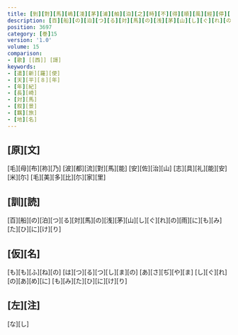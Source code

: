 ```yaml
---
title: [到][對][馬][嶋][淺][茅][浦][舶][泊][之][時][不][得][順][風][經][停][五][箇][日][於][是][瞻][望][物][華][各][陳][慟][心][作][歌][三][首]
description: [百][船][の][泊][つ][る][対][馬][の][浅][茅][山][し][ぐ][れ][の][雨][に][も][み][た][ひ][に][け][り]
position: 3697
category: [巻]15
version: '1.0'
volume: 15
comparison:
- [歌] [[西]] [謌]
keywords:
- [遣][新][羅][使]
- [天][平][８][年]
- [年][紀]
- [長][崎]
- [対][馬]
- [叙][景]
- [羈][旅]
- [地][名]
---
```


## [原][文]

[毛][母][布][祢][乃] [波][都][流][對][馬][能] [安][佐][治][山] [志][具][礼][能][安][米][尓] [毛][美][多][比][尓][家][里]

## [訓][読]

[百][船][の][泊][つ][る][対][馬][の][浅][茅][山][し][ぐ][れ][の][雨][に][も][み][た][ひ][に][け][り]

## [仮][名]

[も][も][ふ][ね][の] [は][つ][る][つ][し][ま][の] [あ][さ][ぢ][や][ま] [し][ぐ][れ][の][あ][め][に] [も][み][た][ひ][に][け][り]

## [左][注]

[な][し]

